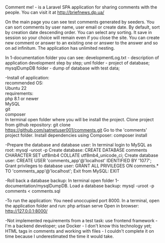 Comment me! - is a Laravel SPA application for sharing comments with the people. You can visit it at http://briefnews.dp.ua/

On the main page you can see test comments generated by seeders.
You can sort comments by user name, user email or create date. By default, sort by creation date descending order. You can select any sorting. It save in session so your choice will remain even if you close the site.
You can create new comment or answer to an existing one or answer to the answer and so on ad infinitum. The application has unlimited nesting.

In 1-documentation folder you can see:
developmentLog.txt - description of application development step by step;
uml folder - project of database;
mysqlDumpDB folder - dump of database with test data;

-Install of application:<br>
recommended OS:<br>
	Ubuntu 22<br>
requirements:<br>
	php 8.1 or newer<br>
	MySQL<br>
	git<br>
	composer<br>
In terminal open folder where you will be install the project.
Clone project from github repository:
	git clone https://github.com/satnetuser001/comments.git
Go to the 'comments' project folder.
Install dependencies using Composer:
	composer install

-Prepare the database and database user:
In terminal login to MySQL as root:
	mysql -uroot -p
Create database:
	CREATE DATABASE comments
	CHARACTER SET utf8mb4
	COLLATE utf8mb4_unicode_ci;
Create database user:
	CREATE USER 'comments_app'@'localhost' IDENTIFIED BY '1077';
Grant privileges to database user:
	GRANT ALL PRIVILEGES ON comments.* TO 'comments_app'@'localhost';
Exit from MySQL:
	EXIT

-Roll back a database backup:
In terminal open folder 1-documentation/mysqlDumpDB.
Load a database backup:
	mysql -uroot -p comments < comments.sql

-To run the application:
You need unoccupied port 8000.
In a terminal, open the application folder and run:
	php artisan serve
Open in browser:
	http://127.0.0.1:8000/

-Not implemented requirements from a test task:
use frontend framework - I'm a backend developer;
use Docker - I don't know this technology yet;
HTML tags in comments and working with files - I couldn't complete it on time because I underestimated the time it would take.